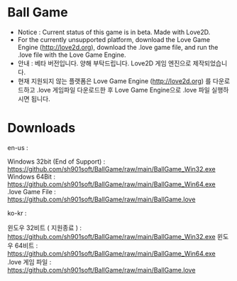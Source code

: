 # Ball Game
* Notice : Current status of this game is in beta. Made with Love2D.
* For the currently unsupported platform, download the Love Game Engine (http://love2d.org), download the .love game file, and run the .love file with the Love Game Engine.
* 안내 : 베타 버전입니다. 양해 부탁드립니다. Love2D 게임 엔진으로 제작되었습니다.
* 현재 지원되지 않는 플랫폼은 Love Game Engine (http://love2d.org) 를 다운로드하고 .love 게임파일 다운로드한 후 Love Game Engine으로 .love 파일 실행하시면 됩니다.

# Downloads

en-us :

Windows 32bit (End of Support) : https://github.com/sh901soft/BallGame/raw/main/BallGame_Win32.exe
Windows 64Bit : https://github.com/sh901soft/BallGame/raw/main/BallGame_Win64.exe
.love Game File : https://github.com/sh901soft/BallGame/raw/main/BallGame.love

ko-kr :

윈도우 32비트 ( 지원종료 ) : https://github.com/sh901soft/BallGame/raw/main/BallGame_Win32.exe
윈도우 64비트 : https://github.com/sh901soft/BallGame/raw/main/BallGame_Win64.exe
.love 게임 파일 : https://github.com/sh901soft/BallGame/raw/main/BallGame.love
